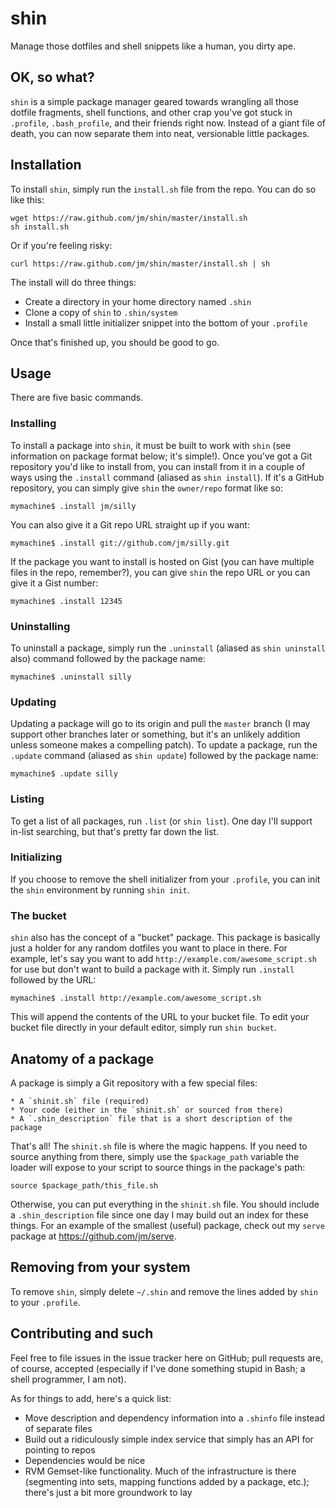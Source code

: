 shin
====

Manage those dotfiles and shell snippets like a human, you dirty ape.

## OK, so what?

`shin` is a simple package manager geared towards wrangling all those dotfile fragments, shell functions, and other crap you've got stuck in `.profile`, `.bash_profile`, and their friends right now.  Instead of a giant file of death, you can now separate them into neat, versionable little packages.

## Installation

To install `shin`, simply run the `install.sh` file from the repo.  You can do so like this:

	wget https://raw.github.com/jm/shin/master/install.sh
	sh install.sh

Or if you're feeling risky:

	curl https://raw.github.com/jm/shin/master/install.sh | sh

The install will do three things:

* Create a directory in your home directory named `.shin`
* Clone a copy of `shin` to `.shin/system`
* Install a small little initializer snippet into the bottom of your `.profile`

Once that's finished up, you should be good to go.

## Usage

There are five basic commands.

### Installing

To install a package into `shin`, it must be built to work with `shin` (see information on package format below; it's simple!).  Once you've got a Git repository you'd like to install from, you can install from it in a couple of ways using the `.install` command (aliased as `shin install`).  If it's a GitHub repository, you can simply give `shin` the `owner/repo` format like so:

	mymachine$ .install jm/silly

You can also give it a Git repo URL straight up if you want:

	mymachine$ .install git://github.com/jm/silly.git

If the package you want to install is hosted on Gist (you can have multiple files in the repo, remember?), you can give `shin` the repo URL or you can give it a Gist number:

	mymachine$ .install 12345

### Uninstalling

To uninstall a package, simply run the `.uninstall` (aliased as `shin uninstall` also) command followed by the package name:

	mymachine$ .uninstall silly

### Updating

Updating a package will go to its origin and pull the `master` branch (I may support other branches later or something, but it's an unlikely addition unless someone makes a compelling patch).  To update a package, run the `.update` command (aliased as `shin update`) followed by the package name:

	mymachine$ .update silly

### Listing

To get a list of all packages, run `.list` (or `shin list`).  One day I'll support in-list searching, but that's pretty far down the list.

### Initializing

If you choose to remove the shell initializer from your `.profile`, you can init the `shin` environment by running `shin init`.

### The bucket

`shin` also has the concept of a "bucket" package.  This package is basically just a holder for any random dotfiles you want to place in there.  For example, let's say you want to add `http://example.com/awesome_script.sh` for use but don't want to build a package with it.  Simply run `.install` followed by the URL:

	mymachine$ .install http://example.com/awesome_script.sh

This will append the contents of the URL to your bucket file.  To edit your bucket file directly in your default editor, simply run `shin bucket`.

## Anatomy of a package

A package is simply a Git repository with a few special files:

	* A `shinit.sh` file (required)
	* Your code (either in the `shinit.sh` or sourced from there)
	* A `.shin_description` file that is a short description of the package

That's all!  The `shinit.sh` file is where the magic happens.  If you need to source anything from there, simply use the `$package_path` variable the loader will expose to your script to source things in the package's path:

	source $package_path/this_file.sh

Otherwise, you can put everything in the `shinit.sh` file.  You should include a `.shin_description` file since one day I may build out an index for these things.  For an example of the smallest (useful) package, check out my `serve` package at https://github.com/jm/serve.

## Removing from your system

To remove `shin`, simply delete `~/.shin` and remove the lines added by `shin` to your `.profile`.

## Contributing and such

Feel free to file issues in the issue tracker here on GitHub; pull requests are, of course, accepted (especially if I've done something stupid in Bash; a shell programmer, I am not).

As for things to add, here's a quick list:

* Move description and dependency information into a `.shinfo` file instead of separate files
* Build out a ridiculously simple index service that simply has an API for pointing to repos
* Dependencies would be nice
* RVM Gemset-like functionality.  Much of the infrastructure is there (segmenting into sets, mapping functions added by a package, etc.); there's just a bit more groundwork to lay
